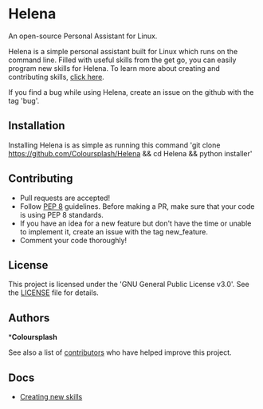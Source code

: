 # Helena

An open-source Personal Assistant for Linux.

Helena is a simple personal assistant built for Linux which runs on the command line. Filled with useful skills from the get go, you can easily program new skills for Helena. To learn more about creating and contributing skills, [click here](https://github.com/Coloursplash/Helena/blob/main/docs/creating-skills.md).

If you find a bug while using Helena, create an issue on the github with the tag 'bug'.

## Installation

Installing Helena is as simple as running this command
'git clone https://github.com/Coloursplash/Helena && cd Helena && python installer'

## Contributing

* Pull requests are accepted!
* Follow [PEP 8](https://www.python.org/dev/peps/pep-0008/) guidelines. Before making a PR, make sure that your code is using PEP 8 standards.
* If you have an idea for a new feature but don't have the time or unable to implement it, create an issue with the tag new_feature.
* Comment your code thoroughly!

## License

This project is licensed under the 'GNU General Public License v3.0'. See the [LICENSE](LICENSE) file for details.

## Authors

***Coloursplash**

See also a list of [contributors](https://github.com/Coloursplash/Helena/graphs/contributors) who have helped improve this project.

## Docs

* [Creating new skills](https://github.com/Coloursplash/Helena/blob/main/docs/creating-skills.md)

